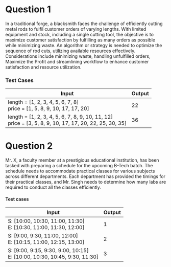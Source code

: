 # Question 1
In a traditional forge, a blacksmith faces the challenge of efficiently cutting metal rods to fulfil customer orders of varying lengths. With limited equipment and stock, including a single cutting tool, the objective is to maximize customer satisfaction by fulfilling as many orders as possible while minimizing waste. An algorithm or strategy is needed to optimize the sequence of rod cuts, utilizing available resources effectively. Considerations include minimizing waste, handling unfulfilled orders, Maximize the Profit and streamlining workflow to enhance customer satisfaction and resource utilization.

### Test Cases
| Input | Output |
| ----- | ------ |
| length = [1, 2, 3, 4, 5, 6, 7, 8]<br>price = [1, 5, 8, 9, 10, 17, 17, 20] | 22 |
| length = [1, 2, 3, 4, 5, 6, 7, 8, 9, 10, 11, 12]<br>price = [3, 5, 8, 9, 10, 17, 17, 20, 22, 25, 30, 35] | 36 |

# Question 2
Mr. X, a faculty member at a prestigious educational institution, has been tasked with preparing a schedule for the upcoming B-Tech batch. The schedule needs to accommodate practical classes for various subjects across different departments. Each department has provided the timings for their practical classes, and Mr. Singh needs to determine how many labs are required to conduct all the classes efficiently.

#### Test cases
| Input |	Output |
| ----- | ------ |
| S: [10:00, 10:30, 11:00, 11:30]<br>E: [10:30, 11:00, 11:30, 12:00] | 1 |
| S: [9:00, 9:30, 11:00, 12:00]<br>E: [10:15, 11:00, 12:15, 13:00] | 2 |
| S: [9:00, 9:15, 9:30, 9:00, 10:15]<br>E: [10:00, 10:30, 10:45, 9:30, 11:30]	| 3 |